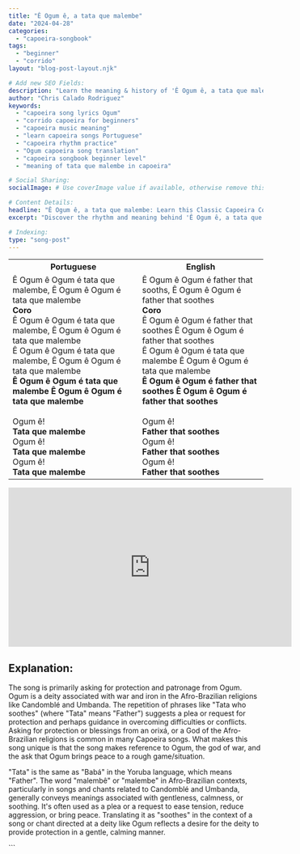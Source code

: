 ```yaml
---
title: "Ê Ogum ê, a tata que malembe"
date: "2024-04-28"
categories:
  - "capoeira-songbook"
tags:
  - "beginner"
  - "corrido"
layout: "blog-post-layout.njk"

# Add new SEO Fields:
description: "Learn the meaning & history of 'Ê Ogum ê, a tata que malembe,' a beginner-friendly capoeira corrido. Perfect for practicing rhythm & expanding your song repertoire."
author: "Chris Calado Rodriguez"
keywords:
  - "capoeira song lyrics Ogum"
  - "corrido capoeira for beginners"
  - "capoeira music meaning"
  - "learn capoeira songs Portuguese"
  - "capoeira rhythm practice"
  - "Ogum capoeira song translation"
  - "capoeira songbook beginner level"
  - "meaning of tata que malembe in capoeira"

# Social Sharing:
socialImage: # Use coverImage value if available, otherwise remove this line

# Content Details:
headline: "Ê Ogum ê, a tata que malembe: Learn this Classic Capoeira Corrido"
excerpt: "Discover the rhythm and meaning behind 'Ê Ogum ê, a tata que malembe,' a foundational capoeira corrido, perfect for novice practitioners seeking to enrich their understanding of the roda."

# Indexing:
type: "song-post"
---
```



<table class="capoeira-table">
    <tr class="header-row">
        <th>Portuguese</th>
        <th>English</th>
    </tr>
    <tr>
        <td>Ê Ogum ê Ogum é tata que malembe, Ê Ogum ê Ogum é tata que malembe<br>
        <b>Coro</b><br>
        Ê Ogum ê Ogum é tata que malembe, Ê Ogum ê Ogum é tata que malembe<br>
        Ê Ogum ê Ogum é tata que malembe, Ê Ogum ê Ogum é tata que malembe<br>
        <b>Ê Ogum ê Ogum é tata que malembe Ê Ogum ê Ogum é tata que malembe</b><br>
        <br>
        Ogum ê!<br>
        <b>Tata que malembe</b><br>
        Ogum ê!<br>
        <b>Tata que malembe</b><br>
        Ogum ê!<br>
        <b>Tata que malembe</b>
        </td>
        <td>Ê Ogum ê Ogum é father that sooths, Ê Ogum ê Ogum é father that soothes<br>
        <b>Coro</b><br>
        Ê Ogum ê Ogum é father that soothes Ê Ogum ê Ogum é father that soothes<br>
        Ê Ogum ê Ogum é tata que malembe Ê Ogum ê Ogum é tata que malembe<br>
        <b>Ê Ogum ê Ogum é father that soothes Ê Ogum ê Ogum é father that soothes</b><br>
        <br>
        Ogum ê!<br>
        <b>Father that soothes</b><br>
        Ogum ê!<br>
        <b>Father that soothes</b><br>
        Ogum ê!<br>
        <b>Father that soothes</b>
        </td>
    </tr>
</table>

<iframe width="560" height="315" src="https://www.youtube.com/embed/qtbs5qWPLF4" title="YouTube video player" frameborder="0" allow="accelerometer; autoplay; clipboard-write; encrypted-media; gyroscope; picture-in-picture" allowfullscreen></iframe>

<h2>Explanation:</h2>

<p>The song is primarily asking for protection and patronage from Ogum. Ogum is a deity associated with war and iron in the Afro-Brazilian religions like Candomblé and Umbanda. The repetition of phrases like "Tata who soothes" (where "Tata" means "Father") suggests a plea or request for protection and perhaps guidance in overcoming difficulties or conflicts. Asking for protection or blessings from an orixá, or a God of the Afro-Brazilian religions is common in many Capoeira songs. What makes this song unique is that the song makes reference to Ogum, the god of war, and the ask that Ogum brings peace to a rough game/situation.</p>

<p>"Tata" is the same as "Babá" in the Yoruba language, which means "Father". The word "malembê" or "malembe" in Afro-Brazilian contexts, particularly in songs and chants related to Candomblé and Umbanda, generally conveys meanings associated with gentleness, calmness, or soothing. It's often used as a plea or a request to ease tension, reduce aggression, or bring peace. Translating it as "soothes" in the context of a song or chant directed at a deity like Ogum reflects a desire for the deity to provide protection in a gentle, calming manner.</p>
```